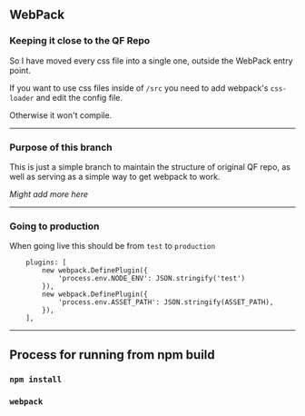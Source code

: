 ## WebPack
### Keeping it close to the QF Repo
So I have moved every css file into a single one, outside the WebPack entry point.

If you want to use css files inside of `/src` you need to add webpack's `css-loader` and edit the config file.

Otherwise it won't compile.

---

### Purpose of this branch
This is just a simple branch to maintain the structure of original QF repo, as well as serving as a simple way to get webpack to work. 

*Might add more here*

---

### Going to production
When going live this should be from `test` to `production`
```
    plugins: [
        new webpack.DefinePlugin({
            'process.env.NODE_ENV': JSON.stringify('test')
        }),
        new webpack.DefinePlugin({
            'process.env.ASSET_PATH': JSON.stringify(ASSET_PATH),
        }),
    ],

```

---

## Process for running from npm build
### `npm install`

### `webpack`



